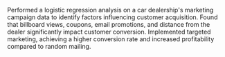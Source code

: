 Performed a logistic regression analysis on a car dealership's marketing campaign data to identify factors influencing customer acquisition. Found that billboard views, coupons, email promotions, and distance from the dealer significantly impact customer conversion. Implemented targeted marketing, achieving a higher conversion rate and increased profitability compared to random mailing.
